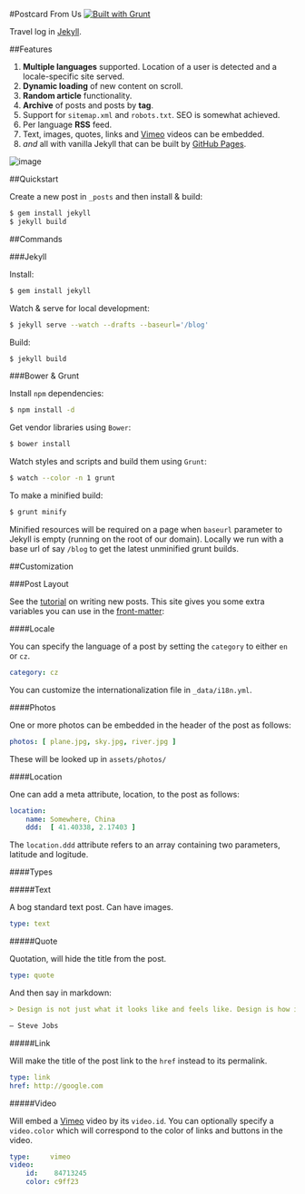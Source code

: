 #Postcard From Us [![Built with Grunt](https://cdn.gruntjs.com/builtwith.png)](http://gruntjs.com/)

Travel log in [Jekyll](http://jekyllrb.com/).

##Features

1. **Multiple languages** supported. Location of a user is detected and a locale-specific site served.
1. **Dynamic loading** of new content on scroll.
1. **Random article** functionality.
1. **Archive** of posts and posts by **tag**.
1. Support for `sitemap.xml` and `robots.txt`. SEO is somewhat achieved.
1. Per language **RSS** feed.
1. Text, images, quotes, links and [Vimeo](vimeo.com) videos can be embedded.
1. *and* all with vanilla Jekyll that can be built by [GitHub Pages](http://pages.github.com/).

![image](https://raw.github.com/radekstepan/postcardfrom.us/gh-pages/example.jpg)

##Quickstart

Create a new post in `_posts` and then install & build:

```bash
$ gem install jekyll
$ jekyll build
```

##Commands

###Jekyll

Install:

```bash
$ gem install jekyll
```

Watch & serve for local development:

```bash
$ jekyll serve --watch --drafts --baseurl='/blog'
```

Build:

```bash
$ jekyll build
```

###Bower & Grunt

Install `npm` dependencies:

```bash
$ npm install -d
```

Get vendor libraries using `Bower`:

```bash
$ bower install
```

Watch styles and scripts and build them using `Grunt`:

```bash
$ watch --color -n 1 grunt
```

To make a minified build:

```bash
$ grunt minify
```

Minified resources will be required on a page when `baseurl` parameter to Jekyll is empty (running on the root of our domain). Locally we run with a base url of say `/blog` to get the latest unminified grunt builds. 

##Customization

###Post Layout

See the [tutorial](http://jekyllrb.com/docs/posts/) on writing new posts. This site gives you some extra variables you can use in the [front-matter](http://jekyllrb.com/docs/frontmatter/):

####Locale

You can specify the language of a post by setting the `category` to either `en` or `cz`.

```yaml
category: cz
```

You can customize the internationalization file in `_data/i18n.yml`.

####Photos

One or more photos can be embedded in the header of the post as follows:

```yaml
photos: [ plane.jpg, sky.jpg, river.jpg ]
```

These will be looked up in `assets/photos/`

####Location

One can add a meta attribute, location, to the post as follows:

```yaml
location:
    name: Somewhere, China
    ddd:  [ 41.40338, 2.17403 ]
```

The `location.ddd` attribute refers to an array containing two parameters, latitude and logitude.

####Types

#####Text

A bog standard text post. Can have images.

```yaml
type: text
```

#####Quote

Quotation, will hide the title from the post.

```yaml
type: quote
```

And then say in markdown:

```md
> Design is not just what it looks like and feels like. Design is how it works.

— Steve Jobs
```

#####Link

Will make the title of the post link to the `href` instead to its permalink.

```yaml
type: link
href: http://google.com
```

#####Video

Will embed a [Vimeo](http://vimeo.com) video by its `video.id`. You can optionally specify a `video.color` which will correspond to the color of links and buttons in the video.

```yaml
type:     vimeo
video:
    id:    84713245
    color: c9ff23
```